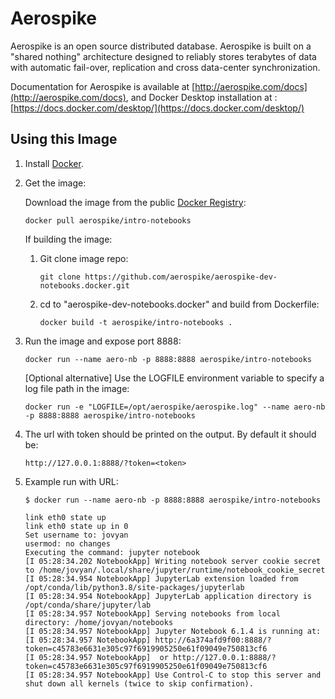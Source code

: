 # Aerospike 

Aerospike is an open source distributed database. Aerospike is built on a 
"shared nothing" architecture designed to reliably stores terabytes of data 
with automatic fail-over, replication and cross data-center synchronization.

Documentation for Aerospike is available at [http://aerospike.com/docs](http://aerospike.com/docs),
and Docker Desktop installation at : [https://docs.docker.com/desktop/](https://docs.docker.com/desktop/)

## Using this Image

1. Install [Docker](https://www.docker.io/).

1. Get the image:

   Download the image from the public [Docker Registry](https://index.docker.io/):
   ```
   docker pull aerospike/intro-notebooks
   ```
      If building the image:
      1. Git clone image repo:
         ```
         git clone https://github.com/aerospike/aerospike-dev-notebooks.docker.git
         ```
      1. cd to "aerospike-dev-notebooks.docker" and build from Dockerfile:
         ```
         docker build -t aerospike/intro-notebooks .
         ```
1. Run the image and expose port 8888:
   ```
   docker run --name aero-nb -p 8888:8888 aerospike/intro-notebooks
   ```
   [Optional alternative] Use the LOGFILE environment variable to specify a log file path in the image:
   ```
   docker run -e "LOGFILE=/opt/aerospike/aerospike.log" --name aero-nb -p 8888:8888 aerospike/intro-notebooks
   ```
1. The url with token should be printed on the output. By default it should be:
   ```
   http://127.0.0.1:8888/?token=<token>
   ```
1. Example run with URL:
   ```text
   $ docker run --name aero-nb -p 8888:8888 aerospike/intro-notebooks

   link eth0 state up
   link eth0 state up in 0
   Set username to: jovyan
   usermod: no changes
   Executing the command: jupyter notebook
   [I 05:28:34.202 NotebookApp] Writing notebook server cookie secret to /home/jovyan/.local/share/jupyter/runtime/notebook_cookie_secret
   [I 05:28:34.954 NotebookApp] JupyterLab extension loaded from /opt/conda/lib/python3.8/site-packages/jupyterlab
   [I 05:28:34.954 NotebookApp] JupyterLab application directory is /opt/conda/share/jupyter/lab
   [I 05:28:34.957 NotebookApp] Serving notebooks from local directory: /home/jovyan/notebooks
   [I 05:28:34.957 NotebookApp] Jupyter Notebook 6.1.4 is running at:
   [I 05:28:34.957 NotebookApp] http://6a374afd9f00:8888/?token=c45783e6631e305c97f6919905250e61f09049e750813cf6
   [I 05:28:34.957 NotebookApp]  or http://127.0.0.1:8888/?token=c45783e6631e305c97f6919905250e61f09049e750813cf6
   [I 05:28:34.957 NotebookApp] Use Control-C to stop this server and shut down all kernels (twice to skip confirmation).

   ```
